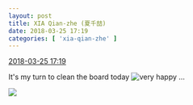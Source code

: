 ```yaml
---
layout: post
title: XIA Qian-zhe (夏千喆)
date: 2018-03-25 17:19
categories: [ 'xia-qian-zhe' ]
---
```


<div class="weibo-info">
  <a href="https://weibo.com/6505420082/G91xjylxS">2018-03-25 17:19</a>
</div>

It's my turn to clean the board today ![very happy](https://img.t.sinajs.cn/t4/appstyle/expression/ext/normal/58/mb_org.gif) …

<!-- more -->

<a href="http://wx1.sinaimg.cn/mw690/0076g4Wmgy1fpp6n4kqh0j30qo0zkq7v.jpg">
  <img class="weibo-pic-preview" src="http://wx1.sinaimg.cn/orj360/0076g4Wmgy1fpp6n4kqh0j30qo0zkq7v.jpg" />
</a>
